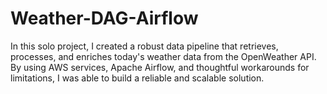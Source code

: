 # Weather-DAG-Airflow
In this solo project, I created a robust data pipeline that retrieves, processes, and enriches today's weather data from the OpenWeather API. By using AWS services, Apache Airflow, and thoughtful workarounds for limitations, I was able to build a reliable and scalable solution.

